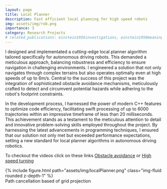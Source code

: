 ```yaml
---
layout: page
title: Local Planner
description: Fast efficient local planning for high speed robots
img: assets/img/rob.png
importance: 3
category: Research Projects
# related_publications: einstein1956investigations, einstein1950meaning
---
```

I designed and implementated a cutting-edge local planner algorithm tailored specifically for autonomous driving robots. This demanded a meticulous approach, balancing robustness and efficiency to ensure navigation in challenging environments. I engineered a solution that not only navigates through complex terrains but also operates optimally even at high speeds of up to 6m/s. Central to the success of this project was the integration of sophisticated obstacle avoidance mechanisms, meticulously crafted to detect and circumvent potential hazards while adhering to the robot's footprint constraints.

In the development process, I harnessed the power of modern C++ features to optimize code efficiency, facilitating swift processing of up to 6000 trajectories within an impressive timeframe of less than 20 milliseconds. This achievement stands as a testament to the meticulous attention to detail and innovative problem-solving skills employed throughout the project. By harnessing the latest advancements in programming techniques, I ensured that our solution not only met but exceeded performance expectations, setting a new standard for local planner algorithms in autonomous driving robotics.

To checkout the videos click on these links [Obstacle avoidance](https://drive.google.com/file/d/1DkYyZdJxwPBmrqujZMxvJZlshtpgPzLt/view?usp=sharing) or [High speed turning](https://drive.google.com/file/d/1xP1nwycBWJbe0KgVWpyzriNKHQRNJTVj/view?usp=sharing)

<div class="row justify-content-sm-center">
    <div class="col-sm mt-3 mt-md-0">
        {% include figure.html path="assets/img/localPlanner.png"   class="img-fluid rounded z-depth-1" %}
    </div>
</div> 
<div class="caption">
    Path cancellation based of grid projection
</div>